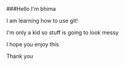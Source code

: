 ###Hello I'm bhima 

I am learning how to use git!

I'm only a kid so stuff is going to look messy

I hope you enjoy this 

Thank you
